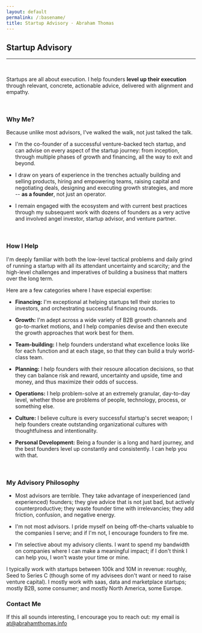 ```yaml
---
layout: default
permalink: /:basename/
title: Startup Advisory · Abraham Thomas
---
```


## Startup Advisory

----

<br/>

Startups are all about execution.  I help founders **level up their execution** through relevant, concrete, actionable advice, delivered with alignment and empathy.

<br/>

### Why Me?

Because unlike most advisors, I've walked the walk, not just talked the talk.  

* I'm the co-founder of a successful venture-backed tech startup, and can advise on every aspect of the startup journey: from inception, through multiple phases of growth and financing, all the way to exit and beyond.  

* I draw on years of experience in the trenches actually building and selling products, hiring and empowering teams, raising capital and negotiating deals, designing and executing growth strategies, and more -- **as a founder**, not just an operator.  

* I remain engaged with the ecosystem and with current best practices through my subsequent work with dozens of founders as a very active and involved angel investor, startup advisor, and venture partner.  

<br/>

### How I Help

I'm deeply familiar with both the low-level tactical problems and daily grind of running a startup with all its attendant uncertainty and scarcity; and the high-level challenges and imperatives of building a business that matters over the long term.  

Here are a few categories where I have especial expertise:

* **Financing:** I'm exceptional at helping startups tell their stories to investors, and orchestrating successful financing rounds.  

* **Growth:** I'm adept across a wide variety of B2B growth channels and go-to-market motions, and I help companies devise and then execute the growth approaches that work best for them.  

* **Team-building:** I help founders understand what excellence looks like for each function and at each stage, so that they can build a truly world-class team.  

* **Planning:** I help founders with their resoure allocation decisions, so that they can balance risk and reward, uncertainty and upside, time and money, and thus maximize their odds of success.  

* **Operations:** I help problem-solve at an extremely granular, day-to-day level, whether those are problems of people, technology, process, or something else.  

* **Culture:** I believe culture is every successful startup's secret weapon; I help founders create outstanding organizational cultures with thoughtfulness and intentionality.  

* **Personal Development:** Being a founder is a long and hard journey, and the best founders level up constantly and consistently.  I can help you with that.  

<br/>

### My Advisory Philosophy

* Most advisors are terrible.  They take advantage of inexperienced (and experienced) founders; they give advice that is not just bad, but actively counterproductive; they waste founder time with irrelevancies; they add friction, confusion, and negative energy. 

* I'm not most advisors.  I pride myself on being off-the-charts valuable to the companies I serve; and if I'm not, I encourage founders to fire me.

* I'm selective about my advisory clients.  I want to spend my bandwidth on companies where I can make a meaningful impact; if I don't think I can help you, I won't waste your time or mine.

I typically work with startups between 100k and 10M in revenue: roughly, Seed to Series C (though some of my advisees don't want or need to raise venture capital).  I mostly work with saas, data and marketplace startups; mostly B2B, some consumer; and mostly North America, some Europe.

### Contact Me

If this all sounds interesting, I encourage you to reach out: my email is [at@abrahamthomas.info](mailto:at@abrahamthomas.info)

<br/>
<br/>
<br/>